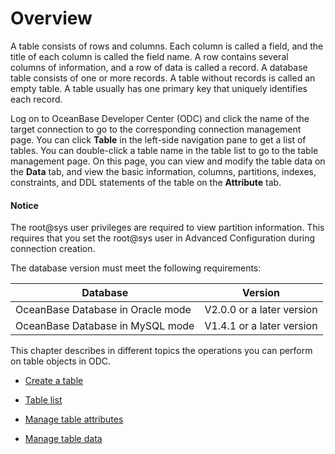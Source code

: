 # Overview

A table consists of rows and columns. Each column is called a field, and the title of each column is called the field name. A row contains several columns of information, and a row of data is called a record. A database table consists of one or more records. A table without records is called an empty table. A table usually has one primary key that uniquely identifies each record.

Log on to OceanBase Developer Center (ODC) and click the name of the target connection to go to the corresponding connection management page. You can click **Table** in the left-side navigation pane to get a list of tables. You can double-click a table name in the table list to go to the table management page. On this page, you can view and modify the table data on the **Data** tab, and view the basic information, columns, partitions, indexes, constraints, and DDL statements of the table on the **Attribute** tab.

<main id="notice" type='notice'>
   <h4>Notice</h4>
   <p>The root@sys user privileges are required to view partition information. This requires that you set the root@sys user in Advanced Configuration during connection creation.</p>
</main>

The database version must meet the following requirements:

|             Database              |          Version          |
|-----------------------------------|---------------------------|
| OceanBase Database in Oracle mode | V2.0.0 or a later version |
| OceanBase Database in MySQL mode  | V1.4.1 or a later version |

This chapter describes in different topics the operations you can perform on table objects in ODC.

* [Create a table](../1.web-odc-table-objects/2.web-odc-create-a-table.md)

* [Table list](../1.web-odc-table-objects/3.web-odc-table-list.md)

* [Manage table attributes](../1.web-odc-table-objects/4.web-odc-manage-table-attributes.md)

* [Manage table data](../1.web-odc-table-objects/5.web-odc-manage-table-data.md)